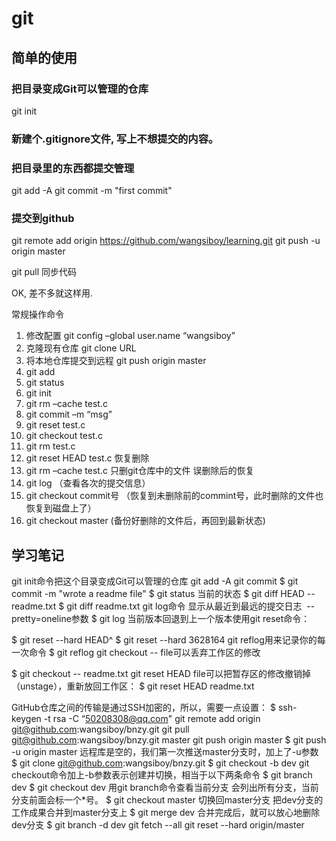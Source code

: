 # git

## 简单的使用

### 把目录变成Git可以管理的仓库
git init

### 新建个.gitignore文件, 写上不想提交的内容。

### 把目录里的东西都提交管理
git add -A
git commit -m "first commit"

### 提交到github
git remote add origin https://github.com/wangsiboy/learning.git
git push -u origin master

git pull 同步代码

OK, 差不多就这样用.

常规操作命令
1)	修改配置 git config –global user.name “wangsiboy”
2)	克隆现有仓库 git clone URL
3)	将本地仓库提交到远程 git push origin master
4)	git add
5)	git status
6)	git init 
7)	git rm –cache test.c
8)	git commit –m “msg”
9)	git reset test.c
10)	git checkout test.c
11)	git rm test.c
12)	git reset HEAD test.c 恢复删除
13)	git rm –cache test.c  只删git仓库中的文件
误删除后的恢复
1)	git log  （查看各次的提交信息）
2)	git checkout commit号  （恢复到未删除前的commint号，此时删除的文件也恢复到磁盘上了）
3)	git checkout master  (备份好删除的文件后，再回到最新状态)

## 学习笔记

git init命令把这个目录变成Git可以管理的仓库
git add -A
git commit
$ git commit -m "wrote a readme file"
$ git status 当前的状态
$ git diff HEAD -- readme.txt 
$ git diff readme.txt 
git log命令 显示从最近到最远的提交日志  --pretty=oneline参数
$ git log
当前版本回退到上一个版本使用git reset命令：

$ git reset --hard HEAD^
$ git reset --hard 3628164
git reflog用来记录你的每一次命令
$ git reflog
git checkout -- file可以丢弃工作区的修改

$ git checkout -- readme.txt
git reset HEAD file可以把暂存区的修改撤销掉（unstage），重新放回工作区：
$ git reset HEAD readme.txt

GitHub仓库之间的传输是通过SSH加密的，所以，需要一点设置：
$ ssh-keygen -t rsa -C “50208308@qq.com"
git remote add origin git@github.com:wangsiboy/bnzy.git
git pull git@github.com:wangsiboy/bnzy.git master
git push origin master
$ git push -u origin master
远程库是空的，我们第一次推送master分支时，加上了-u参数
$ git clone git@github.com:wangsiboy/bnzy.git
$ git checkout -b dev
git checkout命令加上-b参数表示创建并切换，相当于以下两条命令
$ git branch dev
$ git checkout dev
用git branch命令查看当前分支
会列出所有分支，当前分支前面会标一个*号。
$ git checkout master
切换回master分支
把dev分支的工作成果合并到master分支上
$ git merge dev
合并完成后，就可以放心地删除dev分支
$ git branch -d dev
git fetch --all
git reset --hard origin/master

